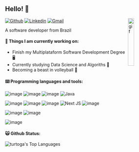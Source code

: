 ## Hello! 🥶

[![Github](https://img.shields.io/badge/-Github-000?style=flat&logo=Github&logoColor=white)](https://github.com/turtoga)
[![Linkedin](https://img.shields.io/badge/-LinkedIn-blue?style=flat&logo=Linkedin&logoColor=white)](https://br.linkedin.com/in/gabriel-almeida-79a43126b)
[![Gmail](https://img.shields.io/badge/-Gmail-c14438?style=flat&logo=Gmail&logoColor=white)](mailto:bielalmeida.dev@gmail.com)
<img align="right" alt="gif" src="https://i.pinimg.com/originals/d0/3f/0c/d03f0c4f7097ec4b0e1ed401a7360c9a.gif" width="20%" height="auto" />

A software developer from Brazil

#### 🌱 Things I am currently working on:
- Finish my Multiplataform Software Development Degree 🖥️
- Currently studying Data Science and Algoriths 🎲
- Becoming a beast in volleyball 🏐

#### ⌨️ Programming languages and tools:
![image](https://img.shields.io/badge/JavaScript-323330?style=for-the-badge&logo=javascript&logoColor=F7DF1E)
![image](https://img.shields.io/badge/TypeScript-007ACC?style=for-the-badge&logo=typescript&logoColor=white)
![image](https://img.shields.io/badge/Python-FFD43B?style=for-the-badge&logo=python&logoColor=blue)
![Java](https://img.shields.io/badge/java-%23ED8B00.svg?style=for-the-badge&logo=openjdk&logoColor=white)

![image](https://img.shields.io/badge/React-20232A?style=for-the-badge&logo=react&logoColor=61DAFB)
![image](https://img.shields.io/badge/React_Native-20232A?style=for-the-badge&logo=react&logoColor=61DAFB)
![image](https://img.shields.io/badge/Node%20js-339933?style=for-the-badge&logo=nodedotjs&logoColor=white)
![Next JS](https://img.shields.io/badge/Next-black?style=for-the-badge&logo=next.js&logoColor=white)
![image](https://img.shields.io/badge/Electron-2B2E3A?style=for-the-badge&logo=electron&logoColor=9FEAF9)

![image](https://img.shields.io/badge/MongoDB-4EA94B?style=for-the-badge&logo=mongodb&logoColor=white)
![image](https://img.shields.io/badge/MySQL-005C84?style=for-the-badge&logo=mysql&logoColor=white)

![image](https://img.shields.io/badge/Figma-F24E1E?style=for-the-badge&logo=figma&logoColor=white)

#### 🙀 Github Status:
![turtoga's Top Languages](https://github-readme-stats.vercel.app/api/top-langs/?username=turtoga&theme=dark&show_icons=true&hide_border=true&layout=compact&hide=jupyter,handlebars)

